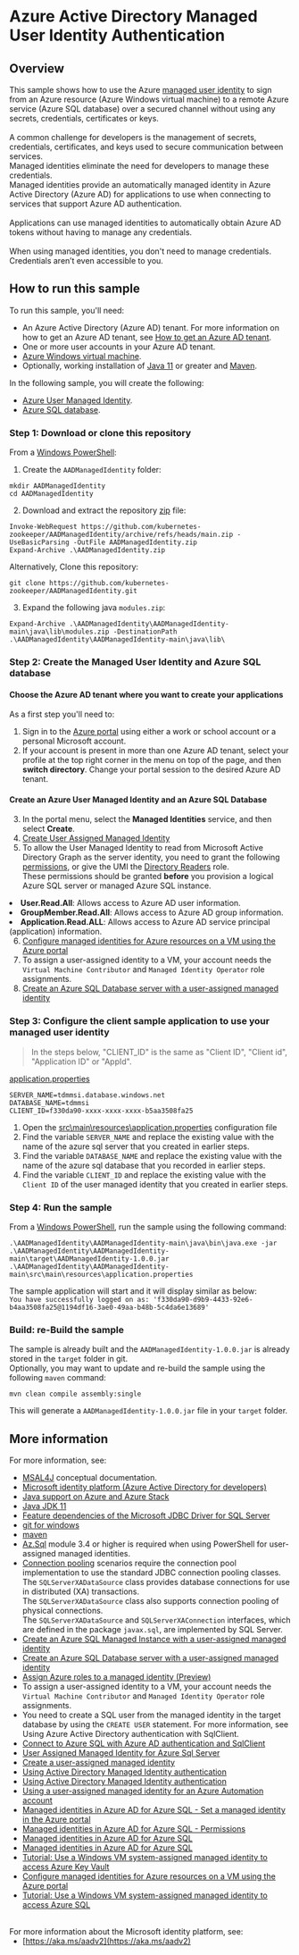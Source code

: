 # Azure Active Directory Managed User Identity Authentication

## Overview

This sample shows how to use the Azure [managed user identity](https://learn.microsoft.com/en-us/azure/active-directory/managed-identities-azure-resources/overview) to sign from an Azure resource (Azure Windows virtual machine) to a remote Azure service (Azure SQL database) over a secured channel without using any secrets, credentials, certificates or keys.
<br>
<br>
A common challenge for developers is the management of secrets, credentials, certificates, and keys used to secure communication between services. 
<br>
Managed identities eliminate the need for developers to manage these credentials.
<br>
Managed identities provide an automatically managed identity in Azure Active Directory (Azure AD) for applications to use when connecting to services that support Azure AD authentication.
<br>
<br>
Applications can use managed identities to automatically obtain Azure AD tokens without having to manage any credentials.
<br>
<br>
When using managed identities, you don't need to manage credentials. Credentials aren’t even accessible to you.
<br>
## How to run this sample

To run this sample, you'll need:

- An Azure Active Directory (Azure AD) tenant. For more information on how to get an Azure AD tenant, see [How to get an Azure AD tenant](https://azure.microsoft.com/documentation/articles/active-directory-howto-tenant/).
- One or more user accounts in your Azure AD tenant.
- [Azure Windows virtual machine](https://learn.microsoft.com/en-us/azure/virtual-machines/windows/quick-create-portal#create-virtual-machine).
- Optionally, working installation of [Java 11](https://github.com/adoptium/temurin11-binaries/releases/download/jdk-11.0.18%2B10/OpenJDK11U-jdk_x64_windows_hotspot_11.0.18_10.msi) or greater and [Maven](https://maven.apache.org/).

In the following sample, you will create the following:
- [Azure User Managed Identity](https://learn.microsoft.com/en-us/azure/azure-sql/database/authentication-azure-ad-user-assigned-managed-identity?view=azuresql#creating-a-user-assigned-managed-identity).
- [Azure SQL database](https://learn.microsoft.com/en-us/azure/azure-sql/database/authentication-azure-ad-user-assigned-managed-identity-create-server?view=azuresql&tabs=azure-portal).
### Step 1: Download or clone this repository

From a [Windows PowerShell](http://%SystemRoot%\system32\WindowsPowerShell\v1.0\powershell.exe):


1. Create the `AADManagedIdentity` folder:

```Shell
mkdir AADManagedIdentity
cd AADManagedIdentity
```

2. Download and extract the repository [zip](https://github.com/kubernetes-zookeeper/AADManagedIdentity/archive/refs/heads/main.zip) file:
```Shell
Invoke-WebRequest https://github.com/kubernetes-zookeeper/AADManagedIdentity/archive/refs/heads/main.zip -UseBasicParsing -OutFile AADManagedIdentity.zip
Expand-Archive .\AADManagedIdentity.zip
```
Alternatively, Clone this repository:
```Shell
git clone https://github.com/kubernetes-zookeeper/AADManagedIdentity.git
```

3. Expand the following java `modules.zip`:

```Shell
Expand-Archive .\AADManagedIdentity\AADManagedIdentity-main\java\lib\modules.zip -DestinationPath .\AADManagedIdentity\AADManagedIdentity-main\java\lib\
```

### Step 2: Create the Managed User Identity and Azure SQL database

#### Choose the Azure AD tenant where you want to create your applications

As a first step you'll need to:

1. Sign in to the [Azure portal](https://portal.azure.com) using either a work or school account or a personal Microsoft account.
2. If your account is present in more than one Azure AD tenant, select your profile at the top right corner in the menu on top of the page, and then **switch directory**.
   Change your portal session to the desired Azure AD tenant.
   
#### Create an Azure User Managed Identity and an Azure SQL Database

3. In the portal menu, select the **Managed Identities** service, and then select **Create**.
4. [Create User Assigned Managed Identity](https://learn.microsoft.com/en-us/azure/azure-sql/database/authentication-azure-ad-user-assigned-managed-identity?view=azuresql)
5. To allow the User Managed Identity to read from Microsoft Active Directory Graph as the server identity, you need to grant the following [permissions](https://learn.microsoft.com/en-us/azure/azure-sql/database/authentication-azure-ad-user-assigned-managed-identity?view=azuresql#permissions), or give the UMI the [Directory Readers](https://learn.microsoft.com/en-us/azure/azure-sql/database/authentication-aad-directory-readers-role-tutorial?view=azuresql) role.<br>These permissions should be granted <b>before</b> you provision a logical Azure SQL server or managed Azure SQL instance.<br>
<li><b>User.Read.All</b>: Allows access to Azure AD user information.
<li><b>GroupMember.Read.All</b>: Allows access to Azure AD group information.
<li><b>Application.Read.ALL</b>: Allows access to Azure AD service principal (application) information.


6. [Configure managed identities for Azure resources on a VM using the Azure portal](https://learn.microsoft.com/en-us/azure/active-directory/managed-identities-azure-resources/qs-configure-portal-windows-vm#user-assigned-managed-identity)
7. To assign a user-assigned identity to a VM, your account needs the `Virtual Machine Contributor` and `Managed Identity Operator` role assignments.
8. [Create an Azure SQL Database server with a user-assigned managed identity](https://learn.microsoft.com/en-us/azure/azure-sql/database/authentication-azure-ad-user-assigned-managed-identity-create-server?view=azuresql&tabs=azure-portal)

### Step 3: Configure the client sample application to use your managed user identity

>In the steps below, "CLIENT_ID" is the same as "Client ID", "Client id", "Application ID" or "AppId".

[application.properties](https://github.com/kubernetes-zookeeper/AADManagedIdentity/blob/main/src/main/resources/application.properties)
```
SERVER_NAME=tdmmsi.database.windows.net
DATABASE_NAME=tdmmsi
CLIENT_ID=f330da90-xxxx-xxxx-xxxx-b5aa3508fa25
```

1. Open the [src\main\resources\application.properties](https://github.com/kubernetes-zookeeper/AADManagedIdentity/blob/main/src/main/resources/application.properties) configuration file
2. Find the variable `SERVER_NAME` and replace the existing value with the name of the azure sql server that you created in earlier steps.
3. Find the variable `DATABASE_NAME` and replace the existing value with the name of the azure sql database that you recorded in earlier steps.
4. Find the variable `CLIENT_ID` and replace the existing value with the `Client ID` of the user managed identity that you created in earlier steps.

### Step 4: Run the sample

From a [Windows PowerShell](http://%SystemRoot%\system32\WindowsPowerShell\v1.0\powershell.exe), run the sample using the following command:
```
.\AADManagedIdentity\AADManagedIdentity-main\java\bin\java.exe -jar .\AADManagedIdentity\AADManagedIdentity-main\target\AADManagedIdentity-1.0.0.jar .\AADManagedIdentity\AADManagedIdentity-main\src\main\resources\application.properties
```

The sample application will start and it will display similar as below:
<br>
`You have successfully logged on as: 'f330da90-d9b9-4433-92e6-b4aa3508fa25@1194df16-3ae0-49aa-b48b-5c4da6e13689'`

### Build: re-Build the sample

The sample is already built and the `AADManagedIdentity-1.0.0.jar` is already stored in the `target` folder in git.
<br>
Optionally, you may want to update and re-build the sample using the following `maven` command:
```
mvn clean compile assembly:single
```

This will generate a `AADManagedIdentity-1.0.0.jar` file in your `target` folder. 

## More information

For more information, see:

- [MSAL4J](https://github.com/AzureAD/microsoft-authentication-library-for-java/wiki) conceptual documentation.
- [Microsoft identity platform (Azure Active Directory for developers)](https://docs.microsoft.com/azure/active-directory/develop/)
- [Java support on Azure and Azure Stack](https://learn.microsoft.com/en-us/azure/developer/java/fundamentals/java-support-on-azure?source=recommendations)
- [Java JDK 11](https://github.com/adoptium/temurin11-binaries/releases/download/jdk-11.0.18%2B10/OpenJDK11U-jdk_x64_windows_hotspot_11.0.18_10.msi)
- [Feature dependencies of the Microsoft JDBC Driver for SQL Server](https://learn.microsoft.com/en-us/sql/connect/jdbc/feature-dependencies-of-microsoft-jdbc-driver-for-sql-server?view=sql-server-ver16)
- [git for windows](https://git-scm.com/download/win)
- [maven](https://maven.apache.org/)
- [Az.Sql](https://www.powershellgallery.com/packages/Az.Sql/3.4.0) module 3.4 or higher is required when using PowerShell for user-assigned managed identities.
- [Connection pooling](https://learn.microsoft.com/en-us/sql/connect/jdbc/using-connection-pooling?view=sql-server-ver16) scenarios require the connection pool implementation to use the standard JDBC connection pooling classes.
  <br>
  The `SQLServerXADataSource` class provides database connections for use in distributed (XA) transactions. 
  <br>
  The `SQLServerXADataSource` class also supports connection pooling of physical connections. 
  <br>
  The `SQLServerXADataSource` and `SQLServerXAConnection` interfaces, which are defined in the package `javax.sql`, are implemented by SQL Server.
  <br>
- [Create an Azure SQL Managed Instance with a user-assigned managed identity](https://learn.microsoft.com/en-us/azure/azure-sql/managed-instance/authentication-azure-ad-user-assigned-managed-identity-create-managed-instance?source=recommendations&view=azuresql&tabs=azure-portal)
- [Create an Azure SQL Database server with a user-assigned managed identity](https://learn.microsoft.com/en-us/azure/azure-sql/database/authentication-azure-ad-user-assigned-managed-identity-create-server?view=azuresql&tabs=azure-portal)
- [Assign Azure roles to a managed identity (Preview)](https://learn.microsoft.com/en-us/azure/role-based-access-control/role-assignments-portal-managed-identity#user-assigned-managed-identity)
- To assign a user-assigned identity to a VM, your account needs the `Virtual Machine Contributor` and `Managed Identity Operator` role assignments. 
- You need to create a SQL user from the managed identity in the target database by using the `CREATE USER` statement. For more information, see Using Azure Active Directory authentication with SqlClient.
- [Connect to Azure SQL with Azure AD authentication and SqlClient](https://learn.microsoft.com/en-us/sql/connect/ado-net/sql/azure-active-directory-authentication?view=sql-server-ver16)
- [User Assigned Managed Identity for Azure Sql Server](https://stackoverflow.com/questions/74119989/user-assigned-managed-identity-for-azure-sql-server)
- [Create a user-assigned managed identity](https://learn.microsoft.com/en-us/azure/azure-sql/database/authentication-azure-ad-user-assigned-managed-identity?source=recommendations&view=azuresql#creating-a-user-assigned-managed-identity)
- [Using Active Directory Managed Identity authentication](https://learn.microsoft.com/en-us/sql/connect/ado-net/sql/azure-active-directory-authentication?view=sql-server-ver16#using-active-directory-managed-identity-authentication)
- [Using Active Directory Managed Identity authentication](https://learn.microsoft.com/en-us/sql/connect/ado-net/sql/azure-active-directory-authentication?view=sql-server-ver16#using-active-directory-managed-identity-authentication)
- [Using a user-assigned managed identity for an Azure Automation account](https://learn.microsoft.com/en-us/azure/automation/add-user-assigned-identity)
- [Managed identities in Azure AD for Azure SQL - Set a managed identity in the Azure portal](https://learn.microsoft.com/en-us/azure/azure-sql/database/authentication-azure-ad-user-assigned-managed-identity?view=azuresql#set-a-managed-identity-in-the-azure-portal)
- [Managed identities in Azure AD for Azure SQL - Permissions](https://learn.microsoft.com/en-us/azure/azure-sql/database/authentication-azure-ad-user-assigned-managed-identity?view=azuresql#permissions)
- [Managed identities in Azure AD for Azure SQL](https://learn.microsoft.com/en-us/azure/azure-sql/database/authentication-azure-ad-user-assigned-managed-identity?view=azuresql)
- [Managed identities in Azure AD for Azure SQL](https://learn.microsoft.com/en-us/azure/azure-sql/database/authentication-azure-ad-user-assigned-managed-identity?view=azuresql)
- [Tutorial: Use a Windows VM system-assigned managed identity to access Azure Key Vault](https://learn.microsoft.com/en-us/azure/active-directory/managed-identities-azure-resources/tutorial-windows-vm-access-nonaad)
- [Configure managed identities for Azure resources on a VM using the Azure portal](https://learn.microsoft.com/en-us/azure/active-directory/managed-identities-azure-resources/qs-configure-portal-windows-vm#user-assigned-managed-identity)
- [Tutorial: Use a Windows VM system-assigned managed identity to access Azure SQL](https://learn.microsoft.com/en-us/azure/active-directory/managed-identities-azure-resources/tutorial-windows-vm-access-sql)
<br>
For more information about the Microsoft identity platform, see:

- [https://aka.ms/aadv2](https://aka.ms/aadv2)
